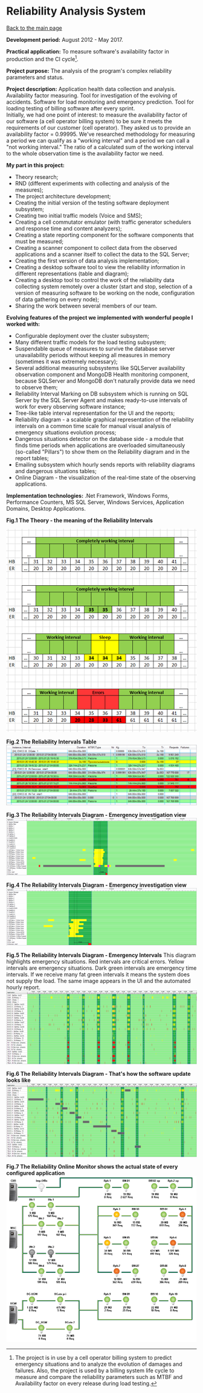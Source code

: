 # Reliability Analysis System

[Back to the main page](../../README.md)

**Development period:** August 2012 - May 2017.

**Practical application:** To measure software's availability factor in production and the CI cycle[^1].

**Project purpose:** The analysis of the program's complex reliability parameters and status.


**Project description:** 
Application health data collection and analysis. Availability factor measuring. Tool for investigation of the evolving of accidents. Software for load monitoring and emergency prediction. Tool for loading testing of billing software after every sprint.<br>
Initially, we had one point of interest: to measure the availability factor of our software (a cell operator billing system) to be sure it meets the requirements of our customer (cell operator). They asked us to provide an availability factor = 0.99995.
We've researched methodology for measuring a period we can qualify as a "working interval" and a period we can call a "not working interval."
The ratio of a calculated sum of the working interval to the whole observation time is the availability factor we need. 

**My part in this project:** 
- Theory research;
- RND (different experiments with collecting and analysis of the measures);
- The project architecture development;
- Creating the initial version of the testing software deployment subsystem;
- Creating two initial traffic models (Voice and SMS);
- Creating a cell commutator emulator (with traffic generator schedulers and response time and content analyzers);
- Creating a state reporting component for the software components that must be measured;
- Creating a scanner component to collect data from the observed applications and a scanner itself to collect the data to the SQL Server;
- Creating the first version of data analysis implementation;
- Creating a desktop software tool to view the reliability information in different representations (table and diagram);
- Creating a desktop tool to control the work of the reliability data collecting system remotely over a cluster (start and stop, selection of a version of measuring software to be working on the node, configuration of data gathering on every node);
- Sharing the work between several members of our team.

**Evolving features of the project we implemented with wonderful people I worked with:** 
- Configurable deployment over the cluster subsystem;
- Many different traffic models for the load testing subsystem;
- Suspendable queue of measures to survive the database server unavailability periods without keeping all measures in memory (sometimes it was extremely necessary); 
- Several additional measuring subsystems like SQLServer availability observation component and MongoDB Health monitoring component, because SQLServer and MongoDB don't naturally provide data we need to observe them;
- Reliability Interval Marking on DB subsystem which is running on SQL Server by the SQL Server Agent and makes ready-to-use intervals of work for every observing software instance;
- Tree-like table interval representation for the UI and the reports;
- Reliability diagram - a scalable graphical representation of the reliability intervals on a common time scale for manual visual analysis of emergency situations evolution process;
- Dangerous situations detector on the database side - a module that finds time periods when applications are overloaded simultaneously (so-called "Pillars") to show them on the Reliability diagram and in the report tables;
- Emailing subsystem which hourly sends reports with reliability diagrams and dangerous situations tables;
- Online Diagram - the visualization of the real-time state of the observing applications.

**Implementation technologies:** .Net Framework, Windows Forms, Performance Counters, MS SQL Server, Windows Services, Application Domains, Desktop Applications.


**Fig.1 The Theory - the meaning of the Reliability Intervals**

![The Duplicator list](Images/Fig_01_Theory.png)


**Fig.2 The Reliability Intervals Table**
![Order Events lists](Images/Fig_02_RITable.png)


**Fig.3 The Reliability Intervals Diagram - Emergency investigation view**
![Order Events lists](Images/Fig_03_RIDiag.png)


**Fig.4 The Reliability Intervals Diagram - Emergency investigation view**
![Order Events lists](Images/Fig_04_RIDiag.png)


**Fig.5 The Reliability Intervals Diagram - Emergency Intervals**
This diagram highlights emergency situations. Red intervals are critical errors. Yellow intervals are emergency situations. Dark green intervals are emergency time intervals. If we receive many fat green intervals it means the system does not supply the load. The same image appears in the UI and the automated hourly report.
![Order Events lists](Images/Fig_05_RIDiag_Pillars.png)


**Fig.6 The Reliability Intervals Diagram - That's how the software update looks like**
![Order Events lists](Images/Fig_06_RIDiag_Update.png)


**Fig.7 The Reliability Online Monitor shows the actual state of every configured application**
![Order Events lists](Images/Fig_07_RIOM.png)





[^1]: The project is in use by a cell operator billing system to predict emergency situations and to analyze the evolution of damages and failures. Also, the project is used by a billing system life cycle to measure and compare the reliability parameters such as MTBF and Availability factor on every release during load testing.
